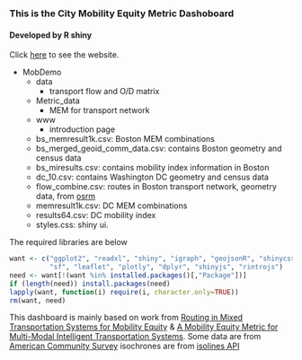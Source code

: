 ### This is the City Mobility Equity Metric Dashoboard
#### Developed by R shiny
Click [here](https://horatioj.shinyapps.io/MobDashboard/) to see the website.
- MobDemo
    - data
        - transport flow and O/D matrix
    - Metric_data
        - MEM for transport network
    - www
        - introduction page
    - bs_memresult1k.csv: Boston MEM combinations
    - bs_merged_geoid_comm_data.csv: contains Boston geometry and census data
    - bs_miresults.csv: contains mobility index information in Boston
    - dc_10.csv: contains Washington DC geometry and census data
    - flow_combine.csv: routes in Boston transport network, geometry data, from [osrm](https://project-osrm.org/)
    - memresult1k.csv: DC MEM combinations
    - results64.csv: DC mobility index
    - styles.css: shiny ui.

The required libraries are below

```R
want <- c("ggplot2", "readxl", "shiny", "igraph", "geojsonR", "shinycssloaders",
          "sf", "leaflet", "plotly", "dplyr", "shinyjs", "rintrojs")
need <- want[!(want %in% installed.packages()[,"Package"])]
if (length(need)) install.packages(need)
lapply(want, function(i) require(i, character.only=TRUE))
rm(want, need)
```

This dashboard is mainly based on work from [Routing in Mixed Transportation Systems for Mobility Equity](https://arxiv.org/pdf/2309.03981.pdf) &
[A Mobility Equity Metric for Multi-Modal Intelligent Transportation Systems](https://arxiv.org/abs/2405.17599).
Some data are from [American Community Survey](https://www.census.gov/programs-surveys/acs)
isochrones are from [isolines API](https://www.geoapify.com/)
